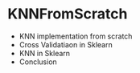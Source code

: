 # KNNFromScratch
- KNN implementation from scratch
- Cross Validatiaon in Sklearn
- KNN in Sklearn
- Conclusion

